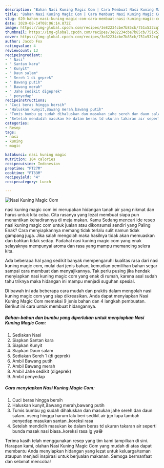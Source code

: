 ```yaml
---
description: "Bahan Nasi Kuning Magic Com | Cara Membuat Nasi Kuning Magic Com Yang Paling Enak"
title: "Bahan Nasi Kuning Magic Com | Cara Membuat Nasi Kuning Magic Com Yang Paling Enak"
slug: 620-bahan-nasi-kuning-magic-com-cara-membuat-nasi-kuning-magic-com-yang-paling-enak
date: 2020-08-14T08:06:14.872Z
image: https://img-global.cpcdn.com/recipes/3e82234cbe7b85cb/751x532cq70/nasi-kuning-magic-com-foto-resep-utama.jpg
thumbnail: https://img-global.cpcdn.com/recipes/3e82234cbe7b85cb/751x532cq70/nasi-kuning-magic-com-foto-resep-utama.jpg
cover: https://img-global.cpcdn.com/recipes/3e82234cbe7b85cb/751x532cq70/nasi-kuning-magic-com-foto-resep-utama.jpg
author: Jacob Fox
ratingvalue: 4
reviewcount: 13
recipeingredient:
- " Nasi"
- " Santan kara"
- " Kunyit"
- " Daun salam"
- " Sereh 1 di geprek"
- " Bawang putih"
- " Bawang merah"
- " Jahe sedikit digeprek"
- " penyedap"
recipeinstructions:
- "Cuci beras hingga bersih"
- "Haluskan kunyit,Bawang merah,bawang putih"
- "Tumis bumbu yg sudah dihaluskan dan masukan jahe sereh dan daun salam..oseng hingga harum lalu beri sedikit air jgn lupa tambah penyedap masukan santan..koreksi rasa"
- "Setelah mendidih masukan ke dalam beras td ukuran takaran air seperti bunda masak nasi biasa..koreksi rasa lg ya😁"
categories:
- Resep
tags:
- nasi
- kuning
- magic

katakunci: nasi kuning magic 
nutrition: 184 calories
recipecuisine: Indonesian
preptime: "PT27M"
cooktime: "PT33M"
recipeyield: "4"
recipecategory: Lunch

---
```



![Nasi Kuning Magic Com](https://img-global.cpcdn.com/recipes/3e82234cbe7b85cb/751x532cq70/nasi-kuning-magic-com-foto-resep-utama.jpg)


nasi kuning magic com ini merupakan hidangan tanah air yang nikmat dan harus untuk kita coba. Cita rasanya yang lezat membuat siapa pun menantikan kehadirannya di meja makan.
Kamu Sedang mencari ide resep nasi kuning magic com untuk jualan atau dikonsumsi sendiri yang Paling Enak? Cara menyiapkannya memang tidak terlalu sulit namun tidak gampang juga. Jika salah mengolah maka hasilnya tidak akan memuaskan dan bahkan tidak sedap. Padahal nasi kuning magic com yang enak selayaknya mempunyai aroma dan rasa yang mampu memancing selera kita.



Ada beberapa hal yang sedikit banyak mempengaruhi kualitas rasa dari nasi kuning magic com, mulai dari jenis bahan, kemudian pemilihan bahan segar sampai cara membuat dan menyajikannya. Tak perlu pusing jika hendak menyiapkan nasi kuning magic com yang enak di rumah, karena asal sudah tahu triknya maka hidangan ini mampu menjadi suguhan spesial.


Di bawah ini ada beberapa cara mudah dan praktis dalam mengolah nasi kuning magic com yang siap dikreasikan. Anda dapat menyiapkan Nasi Kuning Magic Com memakai 9 jenis bahan dan 4 langkah pembuatan. Berikut ini cara untuk membuat hidangannya.

<!--inarticleads1-->

##### Bahan-bahan dan bumbu yang diperlukan untuk menyiapkan Nasi Kuning Magic Com:

1. Sediakan  Nasi
1. Siapkan  Santan kara
1. Siapkan  Kunyit
1. Siapkan  Daun salam
1. Sediakan  Sereh 1 (di geprek)
1. Ambil  Bawang putih
1. Ambil  Bawang merah
1. Ambil  Jahe sedikit (digeprek)
1. Ambil  penyedap




<!--inarticleads2-->

##### Cara menyiapkan Nasi Kuning Magic Com:

1. Cuci beras hingga bersih
1. Haluskan kunyit,Bawang merah,bawang putih
1. Tumis bumbu yg sudah dihaluskan dan masukan jahe sereh dan daun salam..oseng hingga harum lalu beri sedikit air jgn lupa tambah penyedap masukan santan..koreksi rasa
1. Setelah mendidih masukan ke dalam beras td ukuran takaran air seperti bunda masak nasi biasa..koreksi rasa lg ya😁




Terima kasih telah menggunakan resep yang tim kami tampilkan di sini. Harapan kami, olahan Nasi Kuning Magic Com yang mudah di atas dapat membantu Anda menyiapkan hidangan yang lezat untuk keluarga/teman ataupun menjadi inspirasi untuk berjualan makanan. Semoga bermanfaat dan selamat mencoba!
